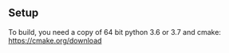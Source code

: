 ## Setup

To build, you need a copy of 64 bit python 3.6 or 3.7 and cmake: https://cmake.org/download
